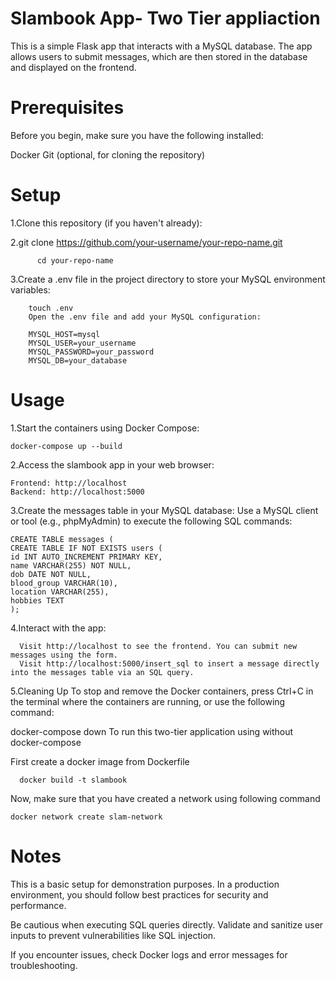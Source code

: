 # Slambook App- Two Tier appliaction 

This is a simple Flask app that interacts with a MySQL database. The app allows users to submit messages, which are then stored in the database and displayed on the frontend.

# Prerequisites
Before you begin, make sure you have the following installed:

Docker
Git (optional, for cloning the repository)

# Setup
  1.Clone this repository (if you haven't already):

  2.git clone https://github.com/your-username/your-repo-name.git
  
          cd your-repo-name
        
  3.Create a .env file in the project directory to store your MySQL environment variables:
  
        touch .env
        Open the .env file and add your MySQL configuration:

        MYSQL_HOST=mysql
        MYSQL_USER=your_username
        MYSQL_PASSWORD=your_password
        MYSQL_DB=your_database
# Usage

1.Start the containers using Docker Compose:

    docker-compose up --build
    
2.Access the slambook app in your web browser:

    Frontend: http://localhost
    Backend: http://localhost:5000
    
3.Create the messages table in your MySQL database:
  Use a MySQL client or tool (e.g., phpMyAdmin) to execute the following SQL commands:
  
    CREATE TABLE messages (
    CREATE TABLE IF NOT EXISTS users (
    id INT AUTO_INCREMENT PRIMARY KEY,
    name VARCHAR(255) NOT NULL,
    dob DATE NOT NULL,
    blood_group VARCHAR(10),
    location VARCHAR(255),
    hobbies TEXT
    );
    
4.Interact with the app:

      Visit http://localhost to see the frontend. You can submit new messages using the form.
      Visit http://localhost:5000/insert_sql to insert a message directly into the messages table via an SQL query.
      
5.Cleaning Up
To stop and remove the Docker containers, press Ctrl+C in the terminal where the containers are running, or use the following command:

docker-compose down
To run this two-tier application using without docker-compose

First create a docker image from Dockerfile

      docker build -t slambook
Now, make sure that you have created a network using following command

    docker network create slam-network
# Notes

This is a basic setup for demonstration purposes. In a production environment, you should follow best practices for security and performance.

Be cautious when executing SQL queries directly. Validate and sanitize user inputs to prevent vulnerabilities like SQL injection.

If you encounter issues, check Docker logs and error messages for troubleshooting.

